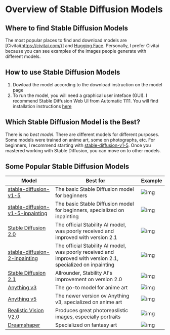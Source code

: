 # Overview of Stable Diffusion Models

## Where to find Stable Diffusion Models

The most popular places to find and download models are [Civitai(https://civitai.com/)] and [Hugging Face](https://huggingface.co/). Personally, I prefer Civitai because you can see examples of the images people generate with different models.

## How to use Stable Diffusion Models

1. Dowload the model according to the download instruction on the model page
2. To run the model, you will need a graphical user inteface (GUI). I recommend Stable Diffusion Web UI from Automatic 1111. You will find installation instructions [here](stable-diffusion-webui-installation-guide.md)


## Which Stable Diffusion Model is the Best?

There is no *best model*. There are different models for different purposes. Some models were trained on anime art, some on photographs, etc. For beginners, I recommend starting with [stable-diffusion-v1-5](https://huggingface.co/runwayml/stable-diffusion-v1-5). Once you mastered working with Stable Diffusion, you can move on to other models.



## Some Popular Stable Diffusion Models
| Model |  Best for | Example |
| ----- | --------- | ------- |
|[stable-diffusion-v1-5](https://huggingface.co/runwayml/stable-diffusion-v1-5)| The basic Stable Diffusion model for beginners |![img]()|
|[stable-diffusion-v1-5-inpainting](https://huggingface.co/runwayml/stable-diffusion-inpainting)| The basic Stable Diffusion model for beginners, specialized on inpainting |![img]()|
|[Stable Diffusion 2.0](https://huggingface.co/stabilityai/stable-diffusion-2)| The official Stability AI model, was poorly received and improved with version 2.1 |![img]()|
|[stable-diffusion-2-inpainting](https://huggingface.co/stabilityai/stable-diffusion-2-inpainting)| The official Stability AI model, was poorly received and improved with version 2.1, specialized on inpainting |![img]()|
|[Stable Diffusion 2.1](https://huggingface.co/stabilityai/stable-diffusion-2-1)| Allrounder, Stability AI's improvement on version 2.0 |![img]()|
|[Anything v3](https://huggingface.co/Linaqruf/anything-v3.0)| The go-to model for anime art|![img]()|
|[Anything v5](https://huggingface.co/stablediffusionapi/anything-v5)| The newer version ov Anything v3, specialized on anime art |![img]()|
|[Realistic Vision V2.0](https://civitai.com/models/4201/realistic-vision-v20)| Produces great photoreaslistic images, especially portraits |![img]()|
|[Dreamshaper](https://civitai.com/models/4384/dreamshaper)| Specialized on fantasy art |![img]()|

